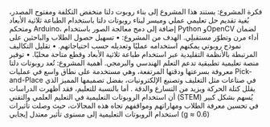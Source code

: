 فكرة المشروع:
يستند هذا المشروع إلى بناء روبوت دلتا منخفض التكلفة ومفتوح المصدر، بُغية تقديم حل تعليمي عملي وميسر لبناء روبوتات دلتا باستخدام الطباعة ثلاثية الأبعاد ومتحكم Arduino، إضافة إلى دمج معالجة الصور باستخدام Python وOpenCV لضمان أداء مرن وتطوّر مستقبلِي.
الهدف من المشروع:
•	تسهيل حصول الطلاب والباحثين على نموذج روبوتي يمكنهم استخدامه عمليًا وتعديله حسب احتياجاتهم.
•	تقليل التكاليف المرتبطة بالأنظمة التقليدية عبر استخدام طباعة ثلاثية الأبعاد وقطع متاحة محليًا.
•	توفير منصة تعليمية تطبيقية تدعم التعلم الهندسي والبرمجي.
أهمية المشروع:
تُعد روبوتات دلتا معروفة بسرعتها ودقتها المرتفعة، وهي مستخدمة على نطاق واسع في عمليات Pick-and-Place في صناعات مثل التغليف وتصنيع الإلكترونيات، بفضل تصميمها المميز الذي يقلل كتلة الحركة ويزيد من التسارع والدقة .
أما بالنسبة للتعليم، فقد أظهرت الدراسات أن استخدام الروبوتات التعليمية في التعليم العلمي والتقني (STEM) يُسهم بشكل كبير في تحسين معرفة الطلاب ومهاراتهم ومواقفهم تجاه هذه المجالات، حيث وصلت تأثيرات استخدام الروبوتات التعليمية إلى مستوى تأثير معتدل إيجابي (g ≈ 0.6)
